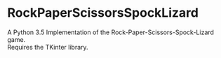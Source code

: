 # RockPaperScissorsSpockLizard
A Python 3.5 Implementation of the Rock-Paper-Scissors-Spock-Lizard game.<br />
Requires the TKinter library.
